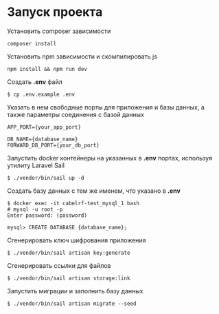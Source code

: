 # Запуск проекта

Установить composer зависимости
```
composer install
```

Установить npm зависимости и скомпилировать js
```
npm install && npm run dev
```

Создать **.env** файл
```
$ cp .env.example .env
```

Указать в нем свободные порты для приложения и базы данных, а также параметры соединения с базой данных
```
APP_PORT={your_app_port}

DB_NAME={database_name}
FORWARD_DB_PORT={your_db_port}
```

Запустить docker контейнеры на указанных в **.env** портах, используя утилиту Laravel Sail
```
$ ./vendor/bin/sail up -d
```

Создать базу данных с тем же именем, что указано в **.env**
```
$ docker exec -it cabelrf-test_mysql_1 bash
# mysql -u root -p
Enter password: (password)

mysql> CREATE DATABASE {database_name};
```

Сгенерировать ключ шифрования приложения
```
$ ./vendor/bin/sail artisan key:generate
```

Сгенерировать ссылки для файлов
```
$ ./vendor/bin/sail artisan storage:link
```

Запустить миграции и заполнить базу данных
```
$ ./vendor/bin/sail artisan migrate --seed
```
